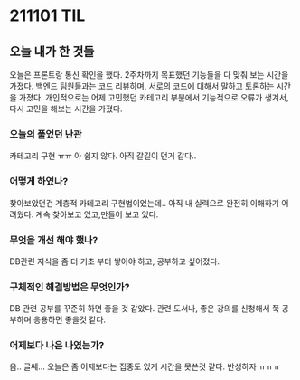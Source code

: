 # 211101 TIL

## 오늘 내가 한 것들
오늘은 프론트랑 통신 확인을 했다.
2주차까지 목표했던 기능들을 다 맞춰 보는 시간을 가졌다.
백엔드 팀원들과는 코드 리뷰하며,
서로의 코드에 대해서 말하고 토론하는 시간을 가졌다.
개인적으로는 어제 고민했던 카테고리 부분에서 
기능적으로 오류가 생겨서, 다시 고민을 해보는 시간을 가졌다.

### 오늘의 풀었던 난관
카테고리 구현 ㅠㅠ
아 쉽지 않다.
아직 갈길이 먼거 같다..

### 어떻게 하였나?
찾아보았던건 계층적 카테고리 구현법이었는데..
아직 내 실력으로 완전히 이해하기 어려웠다.
계속 찾아보고 있고,만들어 보고 있다.


### 무엇을 개선 해야 했나?
DB관련 지식을 좀 더 기초 부터 쌓아야 하고,
공부하고 싶어졌다.

### 구체적인 해결방법은 무엇인가?
DB 관련 공부를 꾸준히 하면 좋을 것 같았다.
관련 도서나, 좋은 강의를 신청해서 쭉 공부하며 응용하면 좋을것 같다.

### 어제보다 나은 나였는가?
음.. 글쎄...
오늘은 좀 어제보다는 집중도 있게 시간을 못쓴것 같다.
반성하자 ㅠㅠㅠ 